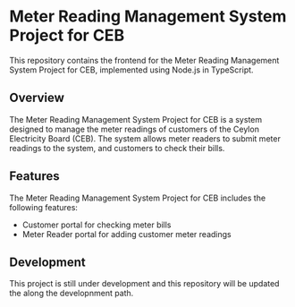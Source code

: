 # Meter Reading Management System Project for CEB

This repository contains the frontend for the Meter Reading Management System Project for CEB, implemented using Node.js in TypeScript.

## Overview

The Meter Reading Management System Project for CEB is a system designed to manage the meter readings of customers of the Ceylon Electricity Board (CEB). The system allows meter readers to submit meter readings to the system, and customers to check their bills.

## Features

The Meter Reading Management System Project for CEB includes the following features:

- Customer portal for checking meter bills
- Meter Reader portal for adding customer meter readings

## Development

This project is still under development and this repository will be updated the along the developnment path.
